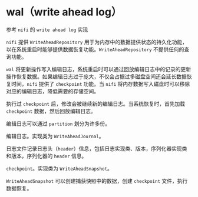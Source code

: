 # wal（write ahead log）

参考 `nifi` 的 `write ahead log` 实现

`nifi` 提供 `WriteAheadRepository` 用于为内存中的数据提供状态的持久化功能，以在系统重启时能够提供数据恢复功能。`WriteAheadRepository` 不提供任何的查询功能。

`wal` 将更新操作写入编辑日志，系统重启时可以通过回放编辑日志中的记录的更新操作恢复数据。如果编辑日志过于庞大，不仅会占据过多磁盘空间还会延长数据恢复时间，`nifi` 提供了 `checkpoint` 功能。当 `nifi` 将内存数据写入磁盘时可以移除对应的编辑日志，降低需要的存储空间。

执行过 `checkpoint` 后，修改会被继续新的编辑日志。当系统恢复时，首先加载 `checkpoint` 数据，然后回放编辑日志。

编辑日志可以通过 `partition` 划分为许多份。

编辑日志。实现类为 `WriteAheadJournal`。

日志文件记录日志头（`header`）信息，包括日志实现类、版本，序列化器实现类和版本，序列化器的 `header` 信息。

`checkpoint`。实现类为 `WriteAheadSnapshot`。

`WriteAheadSnapshot` 可以创建捕获快照中的数据，创建 `checkpoint` 文件，执行数据恢复。